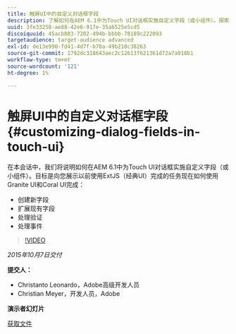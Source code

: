 ```yaml
---
title: 触屏UI中的自定义对话框字段
description: 了解如何在AEM 6.1中为Touch UI对话框实施自定义字段（或小组件）。探索现在如何使用Granite UI和Coral UI完成以前使用ExtJS（经典UI）完成的事项。
uuid: 3fe33258-ae88-42e6-917e-35a6525e5cd5
discoiquuid: 45acb883-7202-494b-bbbb-78189c222093
targetaudience: target-audience advanced
exl-id: de13e990-fd41-4d7f-b70a-49b210c38263
source-git-commit: 1792dc318643aec2c12613f621361d72a7a918b1
workflow-type: tm+mt
source-wordcount: '121'
ht-degree: 1%

---
```


# 触屏UI中的自定义对话框字段{#customizing-dialog-fields-in-touch-ui}

在本会话中，我们将说明如何在AEM 6.1中为Touch UI对话框实施自定义字段（或小组件）。目标是向您展示以前使用ExtJS（经典UI）完成的任务现在如何使用Granite UI和Coral UI完成：

* 创建新字段
* 扩展现有字段
* 处理验证
* 处理事件

>[!VIDEO](https://video.tv.adobe.com/v/19373/?quality=9)

*2015年10月7日交付*

**提交人：**

* Christanto Leonardo，Adobe高级开发人员
* Christian Meyer，开发人员，Adobe

**演示者幻灯片**

[获取文件](assets/aem-gems-customizing-touch-ui-dialog-fields.pdf)
<!--
[Get back to the Overview](https://helpx.adobe.com/experience-manager/kt/eseminars/gems/aem-index.html)
-->
